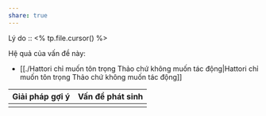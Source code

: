 ```yaml
---
share: true
---
```

Lý do :: <% tp.file.cursor() %>

Hệ quả của vấn đề này:
- [[./Hattori chỉ muốn tôn trọng Thảo chứ không muốn tác động|Hattori chỉ muốn tôn trọng Thảo chứ không muốn tác động]]


| Giải pháp gợi ý | Vấn đề phát sinh |
| --------------- | ---------------- |
|                 |                  |
